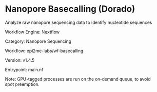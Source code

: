 # Nanopore Basecalling (Dorado)

Analyze raw nanopore sequencing data to identify nucleotide sequences

Workflow Engine: Nextflow

Category: Nanopore Sequencing

Workflow: epi2me-labs/wf-basecalling

Version: v1.4.5

Entrypoint: main.nf

Note: GPU-tagged processes are run on the on-demand queue, to avoid spot preemption.
